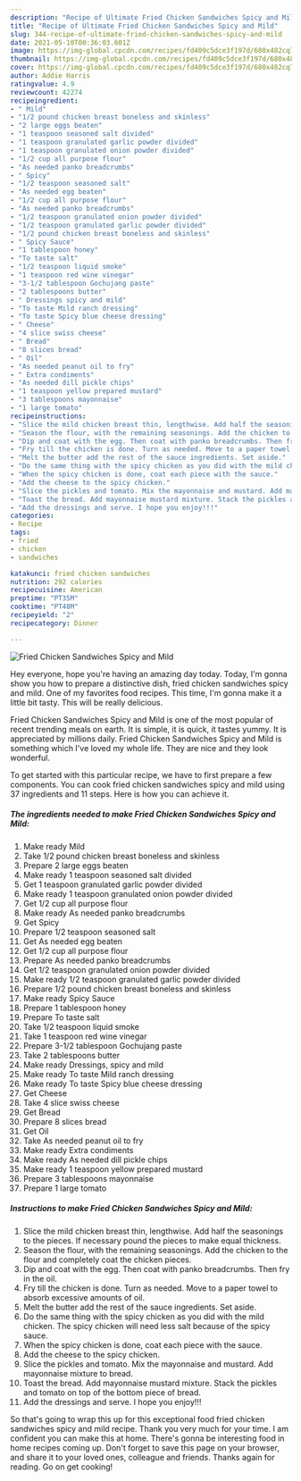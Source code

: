 ```yaml
---
description: "Recipe of Ultimate Fried Chicken Sandwiches Spicy and Mild"
title: "Recipe of Ultimate Fried Chicken Sandwiches Spicy and Mild"
slug: 344-recipe-of-ultimate-fried-chicken-sandwiches-spicy-and-mild
date: 2021-05-10T00:36:03.601Z
image: https://img-global.cpcdn.com/recipes/fd409c5dce3f197d/680x482cq70/fried-chicken-sandwiches-spicy-and-mild-recipe-main-photo.jpg
thumbnail: https://img-global.cpcdn.com/recipes/fd409c5dce3f197d/680x482cq70/fried-chicken-sandwiches-spicy-and-mild-recipe-main-photo.jpg
cover: https://img-global.cpcdn.com/recipes/fd409c5dce3f197d/680x482cq70/fried-chicken-sandwiches-spicy-and-mild-recipe-main-photo.jpg
author: Addie Harris
ratingvalue: 4.9
reviewcount: 42274
recipeingredient:
- " Mild"
- "1/2 pound chicken breast boneless and skinless"
- "2 large eggs beaten"
- "1 teaspoon seasoned salt divided"
- "1 teaspoon granulated garlic powder divided"
- "1 teaspoon granulated onion powder divided"
- "1/2 cup all purpose flour"
- "As needed panko breadcrumbs"
- " Spicy"
- "1/2 teaspoon seasoned salt"
- "As needed egg beaten"
- "1/2 cup all purpose flour"
- "As needed panko breadcrumbs"
- "1/2 teaspoon granulated onion powder divided"
- "1/2 teaspoon granulated garlic powder divided"
- "1/2 pound chicken breast boneless and skinless"
- " Spicy Sauce"
- "1 tablespoon honey"
- "To taste salt"
- "1/2 teaspoon liquid smoke"
- "1 teaspoon red wine vinegar"
- "3-1/2 tablespoon Gochujang paste"
- "2 tablespoons butter"
- " Dressings spicy and mild"
- "To taste Mild ranch dressing"
- "To taste Spicy blue cheese dressing"
- " Cheese"
- "4 slice swiss cheese"
- " Bread"
- "8 slices bread"
- " Oil"
- "As needed peanut oil to fry"
- " Extra condiments"
- "As needed dill pickle chips"
- "1 teaspoon yellow prepared mustard"
- "3 tablespoons mayonnaise"
- "1 large tomato"
recipeinstructions:
- "Slice the mild chicken breast thin, lengthwise. Add half the seasonings to the pieces. If necessary pound the pieces to make equal thickness."
- "Season the flour, with the remaining seasonings. Add the chicken to the flour and completely coat the chicken pieces."
- "Dip and coat with the egg. Then coat with panko breadcrumbs. Then fry in the oil."
- "Fry till the chicken is done. Turn as needed. Move to a paper towel to absorb excessive amounts of oil."
- "Melt the butter add the rest of the sauce ingredients. Set aside."
- "Do the same thing with the spicy chicken as you did with the mild chicken. The spicy chicken will need less salt because of the spicy sauce."
- "When the spicy chicken is done, coat each piece with the sauce."
- "Add the cheese to the spicy chicken."
- "Slice the pickles and tomato. Mix the mayonnaise and mustard. Add mayonnaise mixture to bread."
- "Toast the bread. Add mayonnaise mustard mixture. Stack the pickles and tomato on top of the bottom piece of bread."
- "Add the dressings and serve. I hope you enjoy!!!"
categories:
- Recipe
tags:
- fried
- chicken
- sandwiches

katakunci: fried chicken sandwiches 
nutrition: 292 calories
recipecuisine: American
preptime: "PT35M"
cooktime: "PT48M"
recipeyield: "2"
recipecategory: Dinner

---
```



![Fried Chicken Sandwiches Spicy and Mild](https://img-global.cpcdn.com/recipes/fd409c5dce3f197d/680x482cq70/fried-chicken-sandwiches-spicy-and-mild-recipe-main-photo.jpg)

Hey everyone, hope you're having an amazing day today. Today, I'm gonna show you how to prepare a distinctive dish, fried chicken sandwiches spicy and mild. One of my favorites food recipes. This time, I'm gonna make it a little bit tasty. This will be really delicious.

Fried Chicken Sandwiches Spicy and Mild is one of the most popular of recent trending meals on earth. It is simple, it is quick, it tastes yummy. It is appreciated by millions daily. Fried Chicken Sandwiches Spicy and Mild is something which I've loved my whole life. They are nice and they look wonderful.




To get started with this particular recipe, we have to first prepare a few components. You can cook fried chicken sandwiches spicy and mild using 37 ingredients and 11 steps. Here is how you can achieve it.

<!--inarticleads1-->

##### The ingredients needed to make Fried Chicken Sandwiches Spicy and Mild:

1. Make ready  Mild
1. Take 1/2 pound chicken breast boneless and skinless
1. Prepare 2 large eggs beaten
1. Make ready 1 teaspoon seasoned salt divided
1. Get 1 teaspoon granulated garlic powder divided
1. Make ready 1 teaspoon granulated onion powder divided
1. Get 1/2 cup all purpose flour
1. Make ready As needed panko breadcrumbs
1. Get  Spicy
1. Prepare 1/2 teaspoon seasoned salt
1. Get As needed egg beaten
1. Get 1/2 cup all purpose flour
1. Prepare As needed panko breadcrumbs
1. Get 1/2 teaspoon granulated onion powder divided
1. Make ready 1/2 teaspoon granulated garlic powder divided
1. Prepare 1/2 pound chicken breast boneless and skinless
1. Make ready  Spicy Sauce
1. Prepare 1 tablespoon honey
1. Prepare To taste salt
1. Take 1/2 teaspoon liquid smoke
1. Take 1 teaspoon red wine vinegar
1. Prepare 3-1/2 tablespoon Gochujang paste
1. Take 2 tablespoons butter
1. Make ready  Dressings, spicy and mild
1. Make ready To taste Mild ranch dressing
1. Make ready To taste Spicy blue cheese dressing
1. Get  Cheese
1. Take 4 slice swiss cheese
1. Get  Bread
1. Prepare 8 slices bread
1. Get  Oil
1. Take As needed peanut oil to fry
1. Make ready  Extra condiments
1. Make ready As needed dill pickle chips
1. Make ready 1 teaspoon yellow prepared mustard
1. Prepare 3 tablespoons mayonnaise
1. Prepare 1 large tomato




<!--inarticleads2-->

##### Instructions to make Fried Chicken Sandwiches Spicy and Mild:

1. Slice the mild chicken breast thin, lengthwise. Add half the seasonings to the pieces. If necessary pound the pieces to make equal thickness.
1. Season the flour, with the remaining seasonings. Add the chicken to the flour and completely coat the chicken pieces.
1. Dip and coat with the egg. Then coat with panko breadcrumbs. Then fry in the oil.
1. Fry till the chicken is done. Turn as needed. Move to a paper towel to absorb excessive amounts of oil.
1. Melt the butter add the rest of the sauce ingredients. Set aside.
1. Do the same thing with the spicy chicken as you did with the mild chicken. The spicy chicken will need less salt because of the spicy sauce.
1. When the spicy chicken is done, coat each piece with the sauce.
1. Add the cheese to the spicy chicken.
1. Slice the pickles and tomato. Mix the mayonnaise and mustard. Add mayonnaise mixture to bread.
1. Toast the bread. Add mayonnaise mustard mixture. Stack the pickles and tomato on top of the bottom piece of bread.
1. Add the dressings and serve. I hope you enjoy!!!




So that's going to wrap this up for this exceptional food fried chicken sandwiches spicy and mild recipe. Thank you very much for your time. I am confident you can make this at home. There's gonna be interesting food in home recipes coming up. Don't forget to save this page on your browser, and share it to your loved ones, colleague and friends. Thanks again for reading. Go on get cooking!

